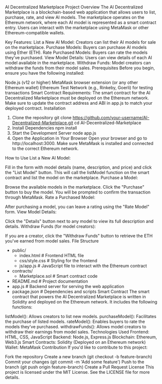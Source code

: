 AI Decentralized Marketplace
Project Overview
The AI Decentralized Marketplace is a blockchain-based web application that allows users to list, purchase, rate, and view AI models. The marketplace operates on the Ethereum network, where each AI model is represented as a smart contract entry. Users can interact with the marketplace using MetaMask or other Ethereum-compatible wallets.

Key Features:
List a New AI Model: Creators can list their AI models for sale on the marketplace.
Purchase Models: Buyers can purchase AI models using Ether (ETH).
Rate Purchased Models: Buyers can rate the models they’ve purchased.
View Model Details: Users can view details of each AI model available in the marketplace.
Withdraw Funds: Model creators can withdraw the funds from their model sales.
Prerequisites
Before you begin, ensure you have the following installed:

Node.js (v12 or higher)
MetaMask browser extension (or any other Ethereum wallet)
Ethereum Test Network (e.g., Rinkeby, Goerli) for testing transactions
Smart Contract Requirements:
The smart contract for the AI Decentralized Marketplace must be deployed on the Ethereum network.
Make sure to update the contract address and ABI in app.js to match your deployed contract.
Installation
1. Clone the repository
git clone https://github.com/your-username/AI-Decentralized-Marketplace.git
cd AI-Decentralized-Marketplace
2. Install Dependencies
npm install
3. Start the Development Server
node app.js
4. Open the Application in Your Browser
Open your browser and go to http://localhost:3000. Make sure MetaMask is installed and connected to the correct Ethereum network.

How to Use
List a New AI Model:

Fill in the form with model details (name, description, and price) and click the "List Model" button.
This will call the listModel function on the smart contract and list the model on the marketplace.
Purchase a Model:

Browse the available models in the marketplace.
Click the "Purchase" button to buy the model. You will be prompted to confirm the transaction through MetaMask.
Rate a Purchased Model:

After purchasing a model, you can leave a rating using the "Rate Model" form.
View Model Details:

Click the "Details" button next to any model to view its full description and details.
Withdraw Funds (for model creators):

If you are a creator, click the "Withdraw Funds" button to retrieve the ETH you've earned from model sales.
File Structure
- public/
    - index.html       # Frontend HTML file
    - css/style.css    # Styling for the frontend
    - js/app.js        # JavaScript file to interact with the Ethereum contract
- contracts/
    - Marketplace.sol  # Smart contract code
- README.md            # Project documentation
- app.js               # Backend server for serving the web application
- package.json         # Dependencies and scripts
Smart Contract
The smart contract that powers the AI Decentralized Marketplace is written in Solidity and deployed on the Ethereum network. It includes the following functions:

listModel(): Allows creators to list new models.
purchaseModel(): Facilitates the purchase of listed models.
rateModel(): Enables buyers to rate the models they’ve purchased.
withdrawFunds(): Allows model creators to withdraw their earnings from model sales.
Technologies Used
Frontend: HTML, CSS, JavaScript
Backend: Node.js, Express.js
Blockchain: Ethereum, Web3.js
Smart Contracts: Solidity (Deployed on an Ethereum network)
Wallet: MetaMask
Contribution
If you'd like to contribute to this project:

Fork the repository
Create a new branch (git checkout -b feature-branch)
Commit your changes (git commit -m 'Add some feature')
Push to the branch (git push origin feature-branch)
Create a Pull Request
License
This project is licensed under the MIT License. See the LICENSE file for more details.
